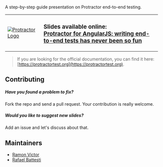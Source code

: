 A step-by-step guide presentation on Protractor end-to-end testing.

<table>
<tr>
<td>
<a href="http://ramonvictor.github.io/protractor/slides/"><img src="https://raw.githubusercontent.com/ramonvictor/protractor/master/assets/protractor-logo.png" alt="Protractor Logo" /></a>
</td>

<td>
<h3>Slides available online: <br>
<a href="http://ramonvictor.github.io/protractor/slides/">Protractor for AngularJS: writing end-to-end tests has never been so fun</a>
</h3>
</td>
</tr>
</table>

> If you are looking for the official documentation, you can find it here: [https://protractortest.org](https://protractortest.org).

## Contributing

##### Have you found a problem to fix?
Fork the repo and send a pull request. Your contribution is really welcome.

##### Would you like to suggest new slides?
Add an issue and let's discuss about that.

## Maintainers
- [Ramon Victor](https://github.com/ramonvictor)
- [Rafael Battesti](https://github.com/rafaelbattesti)
